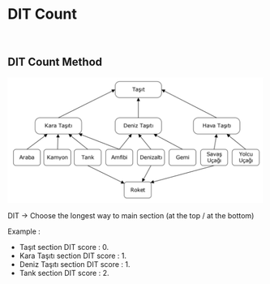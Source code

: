 # DIT Count

<br>

## DIT Count Method

![DIT](https://github.com/dystaSatria/software-measurement-and-testing/blob/main/lectureNotes/DITCount/Screenshot%202024-01-15%20at%2022.17.43.png)

DIT -> Choose the longest way to main section (at the top / at the bottom)

Example : 
 * Taşıt section DIT score : 0.
 * Kara Taşıtı section DIT score : 1.
 * Deniz Taşıtı section DIT score : 1.
 * Tank section DIT score : 2.
